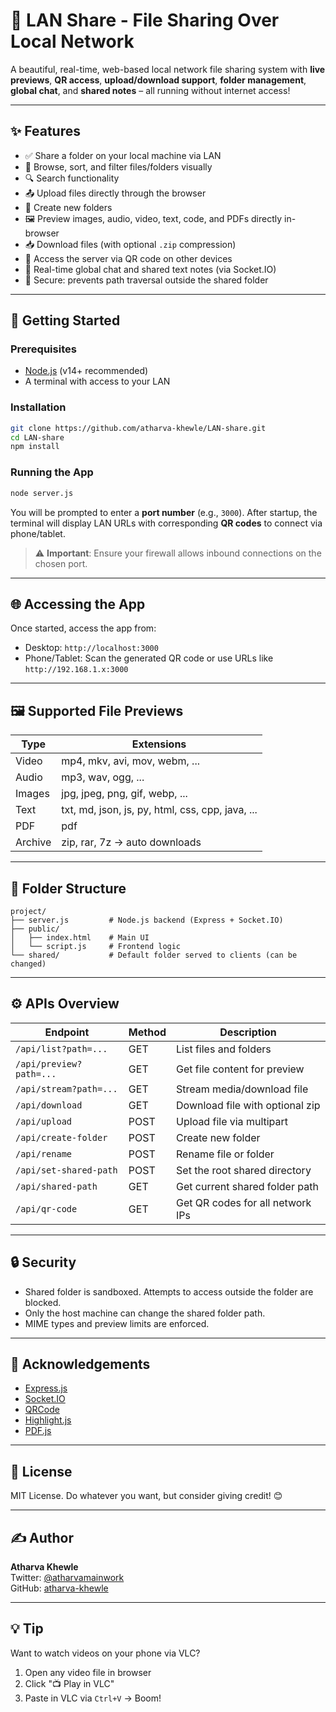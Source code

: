 
# 📁 LAN Share - File Sharing Over Local Network

A beautiful, real-time, web-based local network file sharing system with **live previews**, **QR access**, **upload/download support**, **folder management**, **global chat**, and **shared notes** – all running without internet access!

---

## ✨ Features

- ✅ Share a folder on your local machine via LAN
- 📁 Browse, sort, and filter files/folders visually
- 🔍 Search functionality
- 📤 Upload files directly through the browser
- 📂 Create new folders
- 🖼️ Preview images, audio, video, text, code, and PDFs directly in-browser
- 📥 Download files (with optional `.zip` compression)
- 📶 Access the server via QR code on other devices
- 💬 Real-time global chat and shared text notes (via Socket.IO)
- 🔐 Secure: prevents path traversal outside the shared folder

---

## 🚀 Getting Started

### Prerequisites

- [Node.js](https://nodejs.org/en/) (v14+ recommended)
- A terminal with access to your LAN

### Installation

```bash
git clone https://github.com/atharva-khewle/LAN-share.git
cd LAN-share
npm install
```

### Running the App

```bash
node server.js
```

You will be prompted to enter a **port number** (e.g., `3000`). After startup, the terminal will display LAN URLs with corresponding **QR codes** to connect via phone/tablet.

> ⚠️ **Important**: Ensure your firewall allows inbound connections on the chosen port.

---

## 🌐 Accessing the App

Once started, access the app from:

- Desktop: `http://localhost:3000`
- Phone/Tablet: Scan the generated QR code or use URLs like `http://192.168.1.x:3000`

---

## 🖼️ Supported File Previews

| Type     | Extensions                                                  |
|----------|-------------------------------------------------------------|
| Video    | mp4, mkv, avi, mov, webm, ...                               |
| Audio    | mp3, wav, ogg, ...                                          |
| Images   | jpg, jpeg, png, gif, webp, ...                              |
| Text     | txt, md, json, js, py, html, css, cpp, java, ...            |
| PDF      | pdf                                                         |
| Archive  | zip, rar, 7z → auto downloads                               |

---

## 📂 Folder Structure

```
project/
├── server.js         # Node.js backend (Express + Socket.IO)
├── public/
│   ├── index.html    # Main UI
│   └── script.js     # Frontend logic
└── shared/           # Default folder served to clients (can be changed)
```

---

## ⚙️ APIs Overview

| Endpoint                | Method | Description                           |
|-------------------------|--------|---------------------------------------|
| `/api/list?path=...`    | GET    | List files and folders                |
| `/api/preview?path=...` | GET    | Get file content for preview          |
| `/api/stream?path=...`  | GET    | Stream media/download file            |
| `/api/download`         | GET    | Download file with optional zip       |
| `/api/upload`           | POST   | Upload file via multipart             |
| `/api/create-folder`    | POST   | Create new folder                     |
| `/api/rename`           | POST   | Rename file or folder                 |
| `/api/set-shared-path`  | POST   | Set the root shared directory         |
| `/api/shared-path`      | GET    | Get current shared folder path        |
| `/api/qr-code`          | GET    | Get QR codes for all network IPs      |

---

## 🔒 Security

- Shared folder is sandboxed. Attempts to access outside the folder are blocked.
- Only the host machine can change the shared folder path.
- MIME types and preview limits are enforced.

---

## 🙌 Acknowledgements

- [Express.js](https://expressjs.com/)
- [Socket.IO](https://socket.io/)
- [QRCode](https://github.com/soldair/node-qrcode)
- [Highlight.js](https://highlightjs.org/)
- [PDF.js](https://mozilla.github.io/pdf.js/)

---

## 📜 License

MIT License. Do whatever you want, but consider giving credit! 😊

---

## ✍️ Author

**Atharva Khewle**  
Twitter: [@atharvamainwork](https://twitter.com/atharvamainwork)  
GitHub: [atharva-khewle](https://github.com/atharva-khewle)

---

## 💡 Tip

Want to watch videos on your phone via VLC?

1. Open any video file in browser
2. Click "📺 Play in VLC"
3. Paste in VLC via `Ctrl+V` → Boom!
